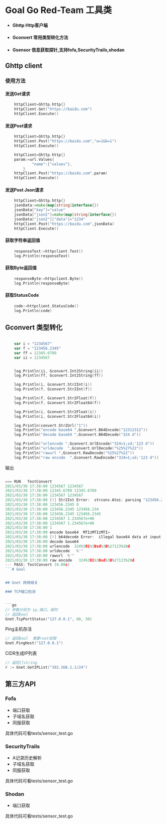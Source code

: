 # Goal Go Red-Team 工具类

- #### Ghttp Http客户端
- #### Gconvert 常用类型转化方法
- #### Gsensor 信息获取探针,支持fofa,SecurityTrails,shodan


## Ghttp client

### 使用方法

#### 发送Get请求
```go
    httpClient=Ghttp.http{}
    httpClient.Get("https://baidu.com")
    httpClient.Execute()
```

#### 发送Post请求

```go
    httpClient=Ghttp.http{}
    httpClient.Post("https://baidu.com","a=1&b=1")
    httpClient.Execute()
```

```go
    httpClient=Ghttp.http{}
    param:=url.Values{
    		"name":{"values"},
    	}
    httpClient.Post("https://baidu.com",param)
    httpClient.Execute()
```

#### 发送Post Json请求

```go
    httpClient=Ghttp.http{}
    jsonData:=make(map[string]interface{})
    jsonData["key"]="value"
    jsonData["json2"]=make(map[string]interface{})
    jsonData["json2"]["data"]="1234"
    httpClient.Post("https://baidu.com",jsonData)
    httpClient.Execute()
```

#### 获取字符串返回值

```go
    responseText:=httpclient.Text()
    log.Println(responseText)
```
#### 获取Byte返回值

```go
    responseByte:=httpclient.Byte()
    log.Println(responseByte)
```

#### 获取StatusCode

```go
    code:=httpclient.StatusCode()
    log.Println(code)
```

## Gconvert 类型转化
```go
    
	var i = "1234567"
	var f = "123456.2345"
	var ff = 12345.6789
	var ii = 1234567


	log.Println(ii, Gconvert.Int2String(ii))
	log.Println(ff, Gconvert.Int2String(ff))

	log.Println(i, Gconvert.Str2Int(i))
	log.Println(f, Gconvert.Str2Int(f))

	log.Println(f, Gconvert.Str2Float(f))
	log.Println(f, Gconvert.Str2Float64(f))

	log.Println(i, Gconvert.Str2Float(i))
	log.Println(i, Gconvert.Str2Float64(i))

	log.Println(convert.Str2Url("1"))
	log.Println("encode base64 ",Gconvert.B64Encode("12312312"))
	log.Println("decode base64 ",Gconvert.B64Decode("324 d"))

	log.Println("urlencode ",Gconvert.UrlEncode("324=1;sd;'123 d"))
	log.Println("urldecode  ",Gconvert.UrlDecode("%25%27%22"))
	log.Println("rawurl ",Gconvert.RawDecode("%25%27%22"))
	log.Println("raw encode  ",Gconvert.RawEncode("324=1;sd;'123 d"))
```
输出
```go

=== RUN   TestConvert
2021/03/30 17:38:00 1234567 1234567
2021/03/30 17:38:00 12345.6789 12345.6789
2021/03/30 17:38:00 1234567 1234567
2021/03/30 17:38:00 [!] Str2Int Error:  strconv.Atoi: parsing "123456.2345": invalid syntax
2021/03/30 17:38:00 123456.2345 0
2021/03/30 17:38:00 123456.2345 123456.234
2021/03/30 17:38:00 123456.2345 123456.2345
2021/03/30 17:38:00 1234567 1.234567e+06
2021/03/30 17:38:00 1234567 1.234567e+06
2021/03/30 17:38:00 1
2021/03/30 17:38:00 encode base64  MTIzMTIzMTI=
2021/03/30 17:38:00 [!] b64decode Error:  illegal base64 data at input byte 3
2021/03/30 17:38:00 decode base64  
2021/03/30 17:38:00 urlencode  324%3D1%3Bsd%3B%27123%20d
2021/03/30 17:38:00 urldecode   %'"
2021/03/30 17:38:00 rawurl  %'"
2021/03/30 17:38:00 raw encode   324%3D1%3Bsd%3B%27123%20d
--- PASS: TestConvert (0.00s)
```# Goal


## Gnet 网络相关

### TCP端口检测


```go
// 参数分别为 ip,端口，超时
// 返回bool 
Gnet.TcpPortStatus("127.0.0.1", 80, 30) 

```

Ping主机存活

```go
// 返回bool  需要root权限
Gnet.PingHost("127.0.0.1")
```


CIDR生成IP列表

```go
// 返回[]string
r := Gnet.GetIPList("192.168.1.1/24")
```

## 第三方API
### Fofa
 - 端口获取
 - 子域名获取
 - 同服获取
 
 具体代码可看tests/sensor_test.go

### SecurityTrails
 - A记录历史解析
 - 子域名获取
 - 同服获取
 
  具体代码可看tests/sensor_test.go

### Shodan
 - 端口获取
 
  具体代码可看tests/sensor_test.go
